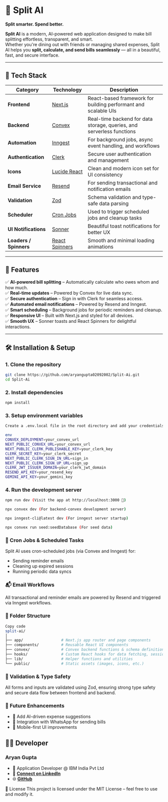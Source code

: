 # 💸 Split AI

**Split smarter. Spend better.**

**Split AI** is a modern, AI-powered web application designed to make bill splitting effortless, transparent, and smart.  
Whether you're dining out with friends or managing shared expenses, Split AI helps you **split, calculate, and send bills seamlessly** — all in a beautiful, fast, and secure interface.

---

## 🚀 Tech Stack

| Category | Technology | Description |
|-----------|-------------|-------------|
| **Frontend** | [Next.js](https://nextjs.org/) | React-based framework for building performant and scalable UIs |
| **Backend** | [Convex](https://convex.dev/) | Real-time backend for data storage, queries, and serverless functions |
| **Automation** | [Inngest](https://www.inngest.com/) | For background jobs, async event handling, and workflows |
| **Authentication** | [Clerk](https://clerk.com/) | Secure user authentication and management |
| **Icons** | [Lucide React](https://lucide.dev/) | Clean and modern icon set for UI consistency |
| **Email Service** | [Resend](https://resend.com/) | For sending transactional and notification emails |
| **Validation** | [Zod](https://zod.dev/) | Schema validation and type-safe data parsing |
| **Scheduler** | [Cron Jobs](https://crontab.guru/) | Used to trigger scheduled jobs and cleanup tasks |
| **UI Notifications** | [Sonner](https://sonner.emilkowal.ski/) | Beautiful toast notifications for better UX |
| **Loaders / Spinners** | [React Spinners](https://www.davidhu.io/react-spinners/) | Smooth and minimal loading animations |

---

## 🧠 Features

✅ **AI-powered bill splitting** – Automatically calculate who owes whom and how much.  
✅ **Real-time updates** – Powered by Convex for live data sync.  
✅ **Secure authentication** – Sign in with Clerk for seamless access.  
✅ **Automated email notifications** – Powered by Resend and Inngest.  
✅ **Smart scheduling** – Background jobs for periodic reminders and cleanup.  
✅ **Responsive UI** – Built with Next.js and styled for all devices.  
✅ **Smooth UX** – Sonner toasts and React Spinners for delightful interactions.  

---

## 🛠️ Installation & Setup

### 1. Clone the repository
```bash
git clone https://github.com/aryangupta02092002/Split-Ai.git
cd Split-Ai
```

### 2. Install dependencies
```bash
npm install
```

### 3. Setup environment variables
```bash
Create a .env.local file in the root directory and add your credentials:

env
CONVEX_DEPLOYMENT=your_convex_url
NEXT_PUBLIC_CONVEX_URL=your_convex_url
NEXT_PUBLIC_CLERK_PUBLISHABLE_KEY=your_clerk_key
CLERK_SECRET_KEY=your_clerk_secret
NEXT_PUBLIC_CLERK_SIGN_IN_URL=sign_in
NEXT_PUBLIC_CLERK_SIGN_UP_URL=sign_up
CLERK_JWT_ISSUER_DOMAIN=your_clerk_jwt_domain
RESEND_API_KEY=your_resend_key
GEMINI_API_KEY=your_gemini_key

```

### 4. Run the development server
```bash
npm run dev (Visit the app at http://localhost:3000 🚀)

npx convex dev (For backend-convex development server)

npx inngest-cli@latest dev (For inngest server startup)

npx convex run seed:seedDatabase (For seed data)
```

### 📅 Cron Jobs & Scheduled Tasks
Split AI uses cron-scheduled jobs (via Convex and Inngest) for:

- Sending reminder emails
- Cleaning up expired sessions
- Running periodic data syncs

### 📬 Email Workflows
All transactional and reminder emails are powered by Resend and triggered via Inngest workflows.

### 🧩 Folder Structure
```perl
Copy code
split-ai/
│
├── app/                 # Next.js app router and page components
├── components/          # Reusable React UI components
├── convex/              # Convex backend functions & schema definitions
├── hooks/               # Custom React hooks for data fetching, session handling, and UI logic
├── lib/                 # Helper functions and utilities
└── public/              # Static assets (images, icons, etc.)
```

### 🧪 Validation & Type Safety
All forms and inputs are validated using Zod, ensuring strong type safety and secure data flow between frontend and backend.

### 🧠 Future Enhancements
- 🤖 Add AI-driven expense suggestions
- 💬 Integration with WhatsApp for sending bills
- 📱 Mobile-first UI improvements

## 👨‍💻 Developer
### **Aryan Gupta**
- 💼 Application Developer @ IBM India Pvt Ltd
- 📧 [**Connect on LinkedIn**](https://www.linkedin.com/in/aryan-gupta-1bb108192/)
- 🌐 [**GitHub**](https://github.com/aryangupta02092002)

🪪 License
This project is licensed under the MIT License – feel free to use and modify it.